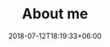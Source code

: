 ---
title: "About me"
date: 2018-07-12T18:19:33+06:00
heading : "I'M A BUSINESS ANALYST, WITH A FLAIR AND PASSION FOR DATA VISUALISATION."
description : "I live and work in Christchurch, New Zealand. Originally from the UK, I am a business analyst with a particular passion for presenting data and complex information. I have over 10 years experience working in IT and government, and enjoy the challenge of analysing and presenting the complex environments in which we work. I work with Redvespa Consultants - please contact them if you require business analysis services, or would like to see how I may help your business with visualising your data."
expertise_title: "Expertise"
expertise_sectors: ["Data visualisation", "JavaScript", "D3.js", "Sankey diagrams", "Infographic", "Highcharts", "Tableau", "Information Design"]

clients_title: "Previous clients"
clients_names: ["Social Wellbeing Agency", "Superu (Families Commission)", "Ministry of Education", "Department of Internal Affairs", "Ministry of Social Development", "Land Information New Zealand"]

speaking_title: "Talks and workshops"
speaking_names: ["IIBA Christchurch Meetup September 2017", "European Business Analysis Conference 2015", "IIBA BA Development Day conference 2014", "IIBA Wellington Meetup September 2014"]

credits_title: "Website credits"
credits: ["Website was built using Netlify, Hugo and a fork of the Roxo theme by Static Mania"]
---